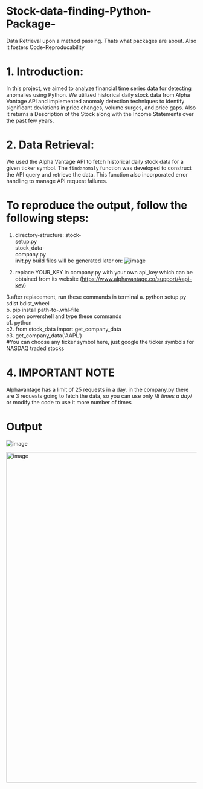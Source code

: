 # Stock-data-finding-Python-Package-
Data Retrieval upon a method passing. Thats what packages are about. Also it fosters Code-Reproducability

# 1. Introduction: 
In this project, we aimed to analyze financial time series data for detecting anomalies using Python. We utilized 
historical daily stock data from Alpha Vantage API and implemented anomaly detection techniques to identify 
significant deviations in price changes, volume surges, and price gaps.
Also it returns a Description of the Stock along with the Income Statements over the past few years.
 
# 2. Data Retrieval: 
We used the Alpha Vantage API to fetch historical daily stock data for a given ticker symbol. The `findanomaly` 
function was developed to construct the API query and retrieve the data. This function also incorporated error 
handling to manage API request failures.

# To reproduce the output, follow the following steps:
1. directory-structure:
stock-<br />
 setup.py<br />
 stock_data-<br />
  company.py<br />
  __init__.py
build files will be generated later on:
![image](https://github.com/ddhruvin/Stock-data-finding-Python-Package-/assets/120237476/31f212d6-f9a3-4e9f-bea1-8ce98c4fa945)


2. replace YOUR_KEY in company.py with your own api_key which can be obtained from its website (https://www.alphavantage.co/support/#api-key)

3.after replacement, run these commands in terminal
 a. python setup.py sdist bdist_wheel<br />
 b. pip install path-to-.whl-file<br />
 c. open powershell and type these commands<br />
  c1. python<br />
  c2. from stock_data import get_company_data<br />
  c3. get_company_data('AAPL') <br />
#You can choose any ticker symbol here, just google the ticker symbols for NASDAQ traded stocks<br />

# 4. IMPORTANT NOTE
Alphavantage has a limit of 25 requests in a day. in the company.py there are 3 requests going to fetch the data, so you can use only /*8 times a day*/ or modify the code to use it more number of times<br />

# Output
![image](https://github.com/ddhruvin/Stock-data-finding-Python-Package-/assets/120237476/27a1c0a5-6579-4aa7-a815-2eff3eeac590)
<br />

<img width="875" alt="image" src="https://github.com/ddhruvin/Stock-data-finding-Python-Package-/assets/120237476/ab49b5a9-5409-48e5-a418-8612f31d5b39">

